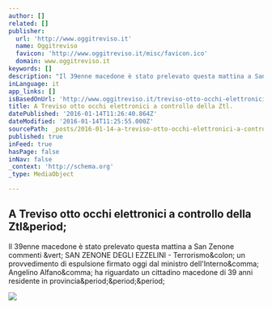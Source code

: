 ```yaml
---
author: []
related: []
publisher:
  url: 'http://www.oggitreviso.it'
  name: Oggitreviso
  favicon: 'http://www.oggitreviso.it/misc/favicon.ico'
  domain: www.oggitreviso.it
keywords: []
description: "Il 39enne macedone è stato prelevato questa mattina a San Zenone commenti | SAN ZENONE DEGLI EZZELINI - Terrorismo: un provvedimento di espulsione firmato oggi dal ministro dell'Interno, Angelino Alfano, ha riguardato un cittadino macedone di 39 anni residente in provincia..."
inLanguage: it
app_links: []
isBasedOnUrl: 'http://www.oggitreviso.it/treviso-otto-occhi-elettronici-controllo-della-ztl-125863'
title: A Treviso otto occhi elettronici a controllo della Ztl.
datePublished: '2016-01-14T11:26:40.864Z'
dateModified: '2016-01-14T11:25:55.000Z'
sourcePath: _posts/2016-01-14-a-treviso-otto-occhi-elettronici-a-controllo-della-ztl.md
published: true
inFeed: true
hasPage: false
inNav: false
_context: 'http://schema.org'
_type: MediaObject

---
```

<article style=""><h1>A Treviso otto occhi elettronici a controllo della Ztl&amp;period;</h1><p>Il 39enne macedone è stato prelevato questa mattina a San Zenone commenti &amp;vert; SAN ZENONE DEGLI EZZELINI - Terrorismo&amp;colon; un provvedimento di espulsione firmato oggi dal ministro dell'Interno&amp;comma; Angelino Alfano&amp;comma; ha riguardato un cittadino macedone di 39 anni residente in provincia&amp;period;&amp;period;&amp;period;</p><img src="http://www.oggitreviso.it/sites/default/files/styles/505/public/field/image/86492.jpg" /></article>